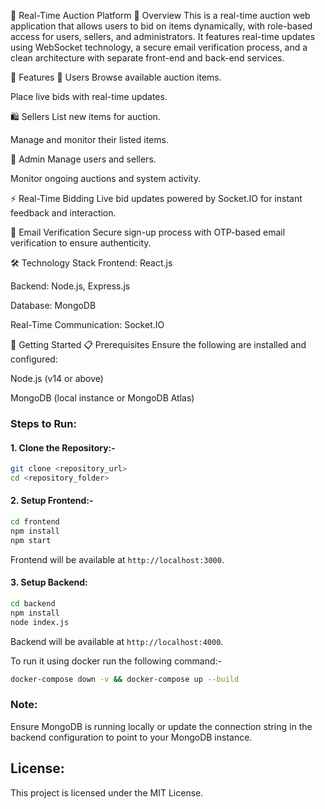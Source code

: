 🛒 Real-Time Auction Platform
📌 Overview
This is a real-time auction web application that allows users to bid on items dynamically, with role-based access for users, sellers, and administrators. It features real-time updates using WebSocket technology, a secure email verification process, and a clean architecture with separate front-end and back-end services.

🚀 Features
👥 Users
Browse available auction items.

Place live bids with real-time updates.

🛍️ Sellers
List new items for auction.

Manage and monitor their listed items.

🔧 Admin
Manage users and sellers.

Monitor ongoing auctions and system activity.

⚡ Real-Time Bidding
Live bid updates powered by Socket.IO for instant feedback and interaction.

🔐 Email Verification
Secure sign-up process with OTP-based email verification to ensure authenticity.

🛠️ Technology Stack
Frontend: React.js

Backend: Node.js, Express.js

Database: MongoDB

Real-Time Communication: Socket.IO

🧰 Getting Started
📋 Prerequisites
Ensure the following are installed and configured:

Node.js (v14 or above)

MongoDB (local instance or MongoDB Atlas)

### Steps to Run:

#### 1. Clone the Repository:-
```bash
git clone <repository_url>
cd <repository_folder>
```

#### 2. Setup Frontend:-
```bash
cd frontend
npm install
npm start
```
Frontend will be available at `http://localhost:3000`.

#### 3. Setup Backend:
```bash
cd backend
npm install
node index.js
```

Backend will be available at `http://localhost:4000`.

To run it using docker run the following command:-
```bash
docker-compose down -v && docker-compose up --build
```

### Note:
Ensure MongoDB is running locally or update the connection string in the backend configuration to point to your MongoDB instance.

## License:
This project is licensed under the MIT License.
